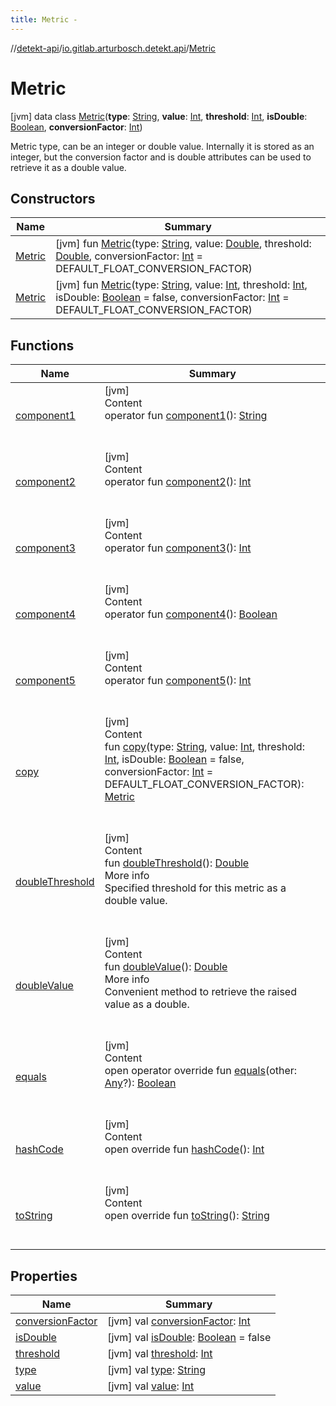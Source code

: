 ```yaml
---
title: Metric -
---
```

//[detekt-api](../../index.md)/[io.gitlab.arturbosch.detekt.api](../index.md)/[Metric](index.md)



# Metric  
 [jvm] data class [Metric](index.md)(**type**: [String](https://kotlinlang.org/api/latest/jvm/stdlib/kotlin/-string/index.html), **value**: [Int](https://kotlinlang.org/api/latest/jvm/stdlib/kotlin/-int/index.html), **threshold**: [Int](https://kotlinlang.org/api/latest/jvm/stdlib/kotlin/-int/index.html), **isDouble**: [Boolean](https://kotlinlang.org/api/latest/jvm/stdlib/kotlin/-boolean/index.html), **conversionFactor**: [Int](https://kotlinlang.org/api/latest/jvm/stdlib/kotlin/-int/index.html))

Metric type, can be an integer or double value. Internally it is stored as an integer, but the conversion factor and is double attributes can be used to retrieve it as a double value.

   


## Constructors  
  
|  Name|  Summary| 
|---|---|
| <a name="io.gitlab.arturbosch.detekt.api/Metric/Metric/#kotlin.String#kotlin.Double#kotlin.Double#kotlin.Int/PointingToDeclaration/"></a>[Metric](-metric.md)| <a name="io.gitlab.arturbosch.detekt.api/Metric/Metric/#kotlin.String#kotlin.Double#kotlin.Double#kotlin.Int/PointingToDeclaration/"></a> [jvm] fun [Metric](-metric.md)(type: [String](https://kotlinlang.org/api/latest/jvm/stdlib/kotlin/-string/index.html), value: [Double](https://kotlinlang.org/api/latest/jvm/stdlib/kotlin/-double/index.html), threshold: [Double](https://kotlinlang.org/api/latest/jvm/stdlib/kotlin/-double/index.html), conversionFactor: [Int](https://kotlinlang.org/api/latest/jvm/stdlib/kotlin/-int/index.html) = DEFAULT_FLOAT_CONVERSION_FACTOR)   <br>
| <a name="io.gitlab.arturbosch.detekt.api/Metric/Metric/#kotlin.String#kotlin.Int#kotlin.Int#kotlin.Boolean#kotlin.Int/PointingToDeclaration/"></a>[Metric](-metric.md)| <a name="io.gitlab.arturbosch.detekt.api/Metric/Metric/#kotlin.String#kotlin.Int#kotlin.Int#kotlin.Boolean#kotlin.Int/PointingToDeclaration/"></a> [jvm] fun [Metric](-metric.md)(type: [String](https://kotlinlang.org/api/latest/jvm/stdlib/kotlin/-string/index.html), value: [Int](https://kotlinlang.org/api/latest/jvm/stdlib/kotlin/-int/index.html), threshold: [Int](https://kotlinlang.org/api/latest/jvm/stdlib/kotlin/-int/index.html), isDouble: [Boolean](https://kotlinlang.org/api/latest/jvm/stdlib/kotlin/-boolean/index.html) = false, conversionFactor: [Int](https://kotlinlang.org/api/latest/jvm/stdlib/kotlin/-int/index.html) = DEFAULT_FLOAT_CONVERSION_FACTOR)   <br>


## Functions  
  
|  Name|  Summary| 
|---|---|
| <a name="io.gitlab.arturbosch.detekt.api/Metric/component1/#/PointingToDeclaration/"></a>[component1](component1.md)| <a name="io.gitlab.arturbosch.detekt.api/Metric/component1/#/PointingToDeclaration/"></a>[jvm]  <br>Content  <br>operator fun [component1](component1.md)(): [String](https://kotlinlang.org/api/latest/jvm/stdlib/kotlin/-string/index.html)  <br><br><br>
| <a name="io.gitlab.arturbosch.detekt.api/Metric/component2/#/PointingToDeclaration/"></a>[component2](component2.md)| <a name="io.gitlab.arturbosch.detekt.api/Metric/component2/#/PointingToDeclaration/"></a>[jvm]  <br>Content  <br>operator fun [component2](component2.md)(): [Int](https://kotlinlang.org/api/latest/jvm/stdlib/kotlin/-int/index.html)  <br><br><br>
| <a name="io.gitlab.arturbosch.detekt.api/Metric/component3/#/PointingToDeclaration/"></a>[component3](component3.md)| <a name="io.gitlab.arturbosch.detekt.api/Metric/component3/#/PointingToDeclaration/"></a>[jvm]  <br>Content  <br>operator fun [component3](component3.md)(): [Int](https://kotlinlang.org/api/latest/jvm/stdlib/kotlin/-int/index.html)  <br><br><br>
| <a name="io.gitlab.arturbosch.detekt.api/Metric/component4/#/PointingToDeclaration/"></a>[component4](component4.md)| <a name="io.gitlab.arturbosch.detekt.api/Metric/component4/#/PointingToDeclaration/"></a>[jvm]  <br>Content  <br>operator fun [component4](component4.md)(): [Boolean](https://kotlinlang.org/api/latest/jvm/stdlib/kotlin/-boolean/index.html)  <br><br><br>
| <a name="io.gitlab.arturbosch.detekt.api/Metric/component5/#/PointingToDeclaration/"></a>[component5](component5.md)| <a name="io.gitlab.arturbosch.detekt.api/Metric/component5/#/PointingToDeclaration/"></a>[jvm]  <br>Content  <br>operator fun [component5](component5.md)(): [Int](https://kotlinlang.org/api/latest/jvm/stdlib/kotlin/-int/index.html)  <br><br><br>
| <a name="io.gitlab.arturbosch.detekt.api/Metric/copy/#kotlin.String#kotlin.Int#kotlin.Int#kotlin.Boolean#kotlin.Int/PointingToDeclaration/"></a>[copy](copy.md)| <a name="io.gitlab.arturbosch.detekt.api/Metric/copy/#kotlin.String#kotlin.Int#kotlin.Int#kotlin.Boolean#kotlin.Int/PointingToDeclaration/"></a>[jvm]  <br>Content  <br>fun [copy](copy.md)(type: [String](https://kotlinlang.org/api/latest/jvm/stdlib/kotlin/-string/index.html), value: [Int](https://kotlinlang.org/api/latest/jvm/stdlib/kotlin/-int/index.html), threshold: [Int](https://kotlinlang.org/api/latest/jvm/stdlib/kotlin/-int/index.html), isDouble: [Boolean](https://kotlinlang.org/api/latest/jvm/stdlib/kotlin/-boolean/index.html) = false, conversionFactor: [Int](https://kotlinlang.org/api/latest/jvm/stdlib/kotlin/-int/index.html) = DEFAULT_FLOAT_CONVERSION_FACTOR): [Metric](index.md)  <br><br><br>
| <a name="io.gitlab.arturbosch.detekt.api/Metric/doubleThreshold/#/PointingToDeclaration/"></a>[doubleThreshold](double-threshold.md)| <a name="io.gitlab.arturbosch.detekt.api/Metric/doubleThreshold/#/PointingToDeclaration/"></a>[jvm]  <br>Content  <br>fun [doubleThreshold](double-threshold.md)(): [Double](https://kotlinlang.org/api/latest/jvm/stdlib/kotlin/-double/index.html)  <br>More info  <br>Specified threshold for this metric as a double value.  <br><br><br>
| <a name="io.gitlab.arturbosch.detekt.api/Metric/doubleValue/#/PointingToDeclaration/"></a>[doubleValue](double-value.md)| <a name="io.gitlab.arturbosch.detekt.api/Metric/doubleValue/#/PointingToDeclaration/"></a>[jvm]  <br>Content  <br>fun [doubleValue](double-value.md)(): [Double](https://kotlinlang.org/api/latest/jvm/stdlib/kotlin/-double/index.html)  <br>More info  <br>Convenient method to retrieve the raised value as a double.  <br><br><br>
| <a name="kotlin/Any/equals/#kotlin.Any?/PointingToDeclaration/"></a>[equals](../../io.gitlab.arturbosch.detekt.api.internal/-yaml-config/-companion/index.md#%5Bkotlin%2FAny%2Fequals%2F%23kotlin.Any%3F%2FPointingToDeclaration%2F%5D%2FFunctions%2F-931080397)| <a name="kotlin/Any/equals/#kotlin.Any?/PointingToDeclaration/"></a>[jvm]  <br>Content  <br>open operator override fun [equals](../../io.gitlab.arturbosch.detekt.api.internal/-yaml-config/-companion/index.md#%5Bkotlin%2FAny%2Fequals%2F%23kotlin.Any%3F%2FPointingToDeclaration%2F%5D%2FFunctions%2F-931080397)(other: [Any](https://kotlinlang.org/api/latest/jvm/stdlib/kotlin/-any/index.html)?): [Boolean](https://kotlinlang.org/api/latest/jvm/stdlib/kotlin/-boolean/index.html)  <br><br><br>
| <a name="kotlin/Any/hashCode/#/PointingToDeclaration/"></a>[hashCode](../../io.gitlab.arturbosch.detekt.api.internal/-yaml-config/-companion/index.md#%5Bkotlin%2FAny%2FhashCode%2F%23%2FPointingToDeclaration%2F%5D%2FFunctions%2F-931080397)| <a name="kotlin/Any/hashCode/#/PointingToDeclaration/"></a>[jvm]  <br>Content  <br>open override fun [hashCode](../../io.gitlab.arturbosch.detekt.api.internal/-yaml-config/-companion/index.md#%5Bkotlin%2FAny%2FhashCode%2F%23%2FPointingToDeclaration%2F%5D%2FFunctions%2F-931080397)(): [Int](https://kotlinlang.org/api/latest/jvm/stdlib/kotlin/-int/index.html)  <br><br><br>
| <a name="io.gitlab.arturbosch.detekt.api/Metric/toString/#/PointingToDeclaration/"></a>[toString](to-string.md)| <a name="io.gitlab.arturbosch.detekt.api/Metric/toString/#/PointingToDeclaration/"></a>[jvm]  <br>Content  <br>open override fun [toString](to-string.md)(): [String](https://kotlinlang.org/api/latest/jvm/stdlib/kotlin/-string/index.html)  <br><br><br>


## Properties  
  
|  Name|  Summary| 
|---|---|
| <a name="io.gitlab.arturbosch.detekt.api/Metric/conversionFactor/#/PointingToDeclaration/"></a>[conversionFactor](conversion-factor.md)| <a name="io.gitlab.arturbosch.detekt.api/Metric/conversionFactor/#/PointingToDeclaration/"></a> [jvm] val [conversionFactor](conversion-factor.md): [Int](https://kotlinlang.org/api/latest/jvm/stdlib/kotlin/-int/index.html)   <br>
| <a name="io.gitlab.arturbosch.detekt.api/Metric/isDouble/#/PointingToDeclaration/"></a>[isDouble](is-double.md)| <a name="io.gitlab.arturbosch.detekt.api/Metric/isDouble/#/PointingToDeclaration/"></a> [jvm] val [isDouble](is-double.md): [Boolean](https://kotlinlang.org/api/latest/jvm/stdlib/kotlin/-boolean/index.html) = false   <br>
| <a name="io.gitlab.arturbosch.detekt.api/Metric/threshold/#/PointingToDeclaration/"></a>[threshold](threshold.md)| <a name="io.gitlab.arturbosch.detekt.api/Metric/threshold/#/PointingToDeclaration/"></a> [jvm] val [threshold](threshold.md): [Int](https://kotlinlang.org/api/latest/jvm/stdlib/kotlin/-int/index.html)   <br>
| <a name="io.gitlab.arturbosch.detekt.api/Metric/type/#/PointingToDeclaration/"></a>[type](type.md)| <a name="io.gitlab.arturbosch.detekt.api/Metric/type/#/PointingToDeclaration/"></a> [jvm] val [type](type.md): [String](https://kotlinlang.org/api/latest/jvm/stdlib/kotlin/-string/index.html)   <br>
| <a name="io.gitlab.arturbosch.detekt.api/Metric/value/#/PointingToDeclaration/"></a>[value](value.md)| <a name="io.gitlab.arturbosch.detekt.api/Metric/value/#/PointingToDeclaration/"></a> [jvm] val [value](value.md): [Int](https://kotlinlang.org/api/latest/jvm/stdlib/kotlin/-int/index.html)   <br>

